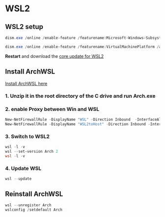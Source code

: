 # WSL2

## WSL2 setup

```PowerShell
dism.exe /online /enable-feature /featurename:Microsoft-Windows-Subsystem-Linux /all /norestart

dism.exe /online /enable-feature /featurename:VirtualMachinePlatform /all /norestart
```

**Restart** and download the [core update for WSL2](https://wslstorestorage.blob.core.windows.net/wslblob/wsl_update_x64.msi)

## Install ArchWSL

[Install ArchWSL here](https://github.com/yuk7/ArchWSL/releases)

### 1. Unzip it in the **root directory of the C drive** and run **Arch.exe**

### 2. enable **Proxy** between Win and WSL

```PowerShell
New-NetFirewallRule -DisplayName "WSL" -Direction Inbound  -InterfaceAlias "vEthernet (WSL)"  -Action Allow
New-NetFirewallRule -DisplayName "WSL2toHost" -Direction Inbound -InterfaceAlias "vEthernet (WSL)" -Action Allow -RemoteAddress LocalSubnet
```

### 3. Switch to WSL2

```PowerShell
wsl -l -v
wsl --set-version Arch 2
wsl -l -v
```

### 4. Update WSL

```PowerShell
wsl --update
```

## Reinstall ArchWSL

```PowerShell
wsl --unregister Arch
wslconfig /setdefault Arch
```
